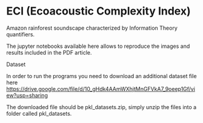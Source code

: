 # ECI (Ecoacoustic Complexity Index)

Amazon rainforest soundscape characterized by Information Theory quantifiers.

The jupyter notebooks available here allows to reproduce the images and results included in the PDF article.

Dataset

In order to run the programs you need to download an additional dataset file here https://drive.google.com/file/d/10_gHdk4AAmWXhjtMnGFVkA7_9oeep1Gf/view?usp=sharing

The downloaded file should be pkl_datasets.zip, simply unzip the files into a folder called pkl_datasets. 

